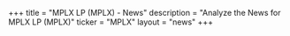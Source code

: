 +++
title = "MPLX LP (MPLX) - News"
description = "Analyze the News for MPLX LP (MPLX)"
ticker = "MPLX"
layout = "news"
+++

